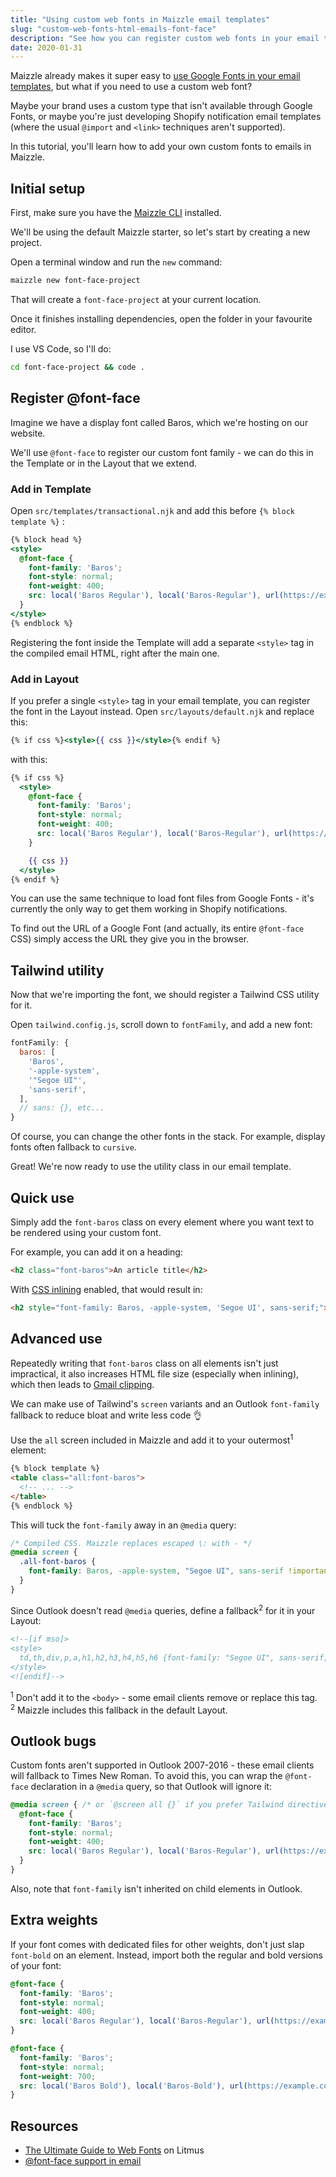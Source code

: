 ```yaml
---
title: "Using custom web fonts in Maizzle email templates"
slug: "custom-web-fonts-html-emails-font-face"
description: "See how you can register custom web fonts in your email templates, and learn how to use them efficiently through Tailwind CSS utilities."
date: 2020-01-31
---
```


Maizzle already makes it super easy to [use Google Fonts in your email templates](/docs/google-fonts/), but what if you need to use a custom web font? 

Maybe your brand uses a custom type that isn't available through Google Fonts, 
or maybe you're just developing Shopify notification email templates (where the usual `@import` and `<link>` techniques aren't supported).

In this tutorial, you'll learn how to add your own custom fonts to emails in Maizzle.

## Initial setup

First, make sure you have the [Maizzle CLI](/docs/installation/#install-the-cli-globally) installed.

We'll be using the default Maizzle starter, so let's start by creating a new project.

Open a terminal window and run the `new` command:

```sh
maizzle new font-face-project
```

That will create a `font-face-project` at your current location.

Once it finishes installing dependencies, open the folder in your favourite editor. 

I use VS Code, so I'll do:

```sh 
cd font-face-project && code .
```

## Register @font-face

Imagine we have a display font called Baros, which we're hosting on our website.

We'll use `@font-face` to register our custom font family - we can do this in the Template or in the Layout that we extend.

### Add in Template

Open `src/templates/transactional.njk` and add this before `{% block template %}` :

```handlebars
{% block head %}
<style>
  @font-face {
    font-family: 'Baros';
    font-style: normal;
    font-weight: 400;
    src: local('Baros Regular'), local('Baros-Regular'), url(https://example.com/fonts/baros.woff2) format('woff2');
  }
</style>
{% endblock %}
```

Registering the font inside the Template will add a separate `<style>` tag in the compiled email HTML, right after the main one.

### Add in Layout

If you prefer a single `<style>` tag in your email template, you can register the font in the Layout instead. 
Open `src/layouts/default.njk` and replace this:

```handlebars
{% if css %}<style>{{ css }}</style>{% endif %}
```

with this:

```handlebars
{% if css %}
  <style>
    @font-face {
      font-family: 'Baros';
      font-style: normal;
      font-weight: 400;
      src: local('Baros Regular'), local('Baros-Regular'), url(https://example.com/fonts/baros.woff2) format('woff2');
    }

    {{ css }}
  </style>
{% endif %}
```

<div class="bg-gray-100 border-l-4 border-gradient-b-ocean-light p-4 mb-4 text-md" role="alert">
  <div class="text-gray-600">
    <p>You can use the same technique to load font files from Google Fonts - it's currently the only way to get them working in Shopify notifications.</p> 
    To find out the URL of a Google Font (and actually, its entire <code class="shiki-inline">@font-face</code> CSS) simply access the URL they give you in the browser.
  </div>
</div>

## Tailwind utility

Now that we're importing the font, we should register a Tailwind CSS utility for it.

Open `tailwind.config.js`, scroll down to `fontFamily`, and add a new font:

```js
fontFamily: {
  baros: [
    'Baros',
    '-apple-system',
    '"Segoe UI"',
    'sans-serif',
  ],
  // sans: {}, etc...
}
```

Of course, you can change the other fonts in the stack. For example, display fonts often fallback to `cursive`.

Great! We're now ready to use the utility class in our email template.

## Quick use

Simply add the `font-baros` class on every element where you want text to be rendered using your custom font.

For example, you can add it on a heading:

```html
<h2 class="font-baros">An article title</h2>
```

With [CSS inlining](/docs/css-inlining/) enabled, that would result in:

```html
<h2 style="font-family: Baros, -apple-system, 'Segoe UI', sans-serif;">An article title</h2>
```

## Advanced use

Repeatedly writing that `font-baros` class on all elements isn't just impractical, 
it also increases HTML file size (especially when inlining), which then leads to [Gmail clipping](https://github.com/hteumeuleu/email-bugs/issues/41).

We can make use of Tailwind's `screen` variants and an Outlook `font-family` fallback to reduce bloat and write less code 👌

Use the `all` screen included in Maizzle and add it to your outermost<sup>1</sup> element:

```html
{% block template %}
<table class="all:font-baros">
  <!-- ... -->
</table>
{% endblock %}
```

This will tuck the `font-family` away in an `@media` query:

```css
/* Compiled CSS. Maizzle replaces escaped \: with - */
@media screen {
  .all-font-baros {
    font-family: Baros, -apple-system, "Segoe UI", sans-serif !important;
  }
}
```

Since Outlook doesn't read `@media` queries, define a fallback<sup>2</sup> for it in your Layout:

```html
<!--[if mso]>
<style>
  td,th,div,p,a,h1,h2,h3,h4,h5,h6 {font-family: "Segoe UI", sans-serif;}
</style>
<![endif]-->
```

<div class="bg-gray-100 border-l-4 border-gradient-b-ocean-light p-4 mb-4 text-md" role="alert">
  <div class="text-gray-600"><sup>1</sup> Don't add it to the <code class="shiki-inline">&lt;body&gt;</code> - some email clients remove or replace this tag.</div>
</div>

<div class="bg-gray-100 border-l-4 border-gradient-b-ocean-light p-4 mb-4 text-md" role="alert">
  <div class="text-gray-600"><sup>2</sup>  Maizzle includes this fallback in the default Layout.</div>
</div>

## Outlook bugs

Custom fonts aren't supported in Outlook 2007-2016 - these email clients will fallback to Times New Roman. 
To avoid this, you can wrap the `@font-face` declaration in a `@media` query, so that Outlook will ignore it:

```css
@media screen { /* or `@screen all {}` if you prefer Tailwind directives */
  @font-face {
    font-family: 'Baros';
    font-style: normal;
    font-weight: 400;
    src: local('Baros Regular'), local('Baros-Regular'), url(https://example.com/fonts/baros.woff2) format('woff2');
  }
}
```

Also, note that `font-family` isn't inherited on child elements in Outlook.

## Extra weights

If your font comes with dedicated files for other weights, don't just slap `font-bold` on an element. 
Instead, import both the regular and bold versions of your font:

```css
@font-face {
  font-family: 'Baros';
  font-style: normal;
  font-weight: 400;
  src: local('Baros Regular'), local('Baros-Regular'), url(https://example.com/fonts/baros.woff2) format('woff2');
}

@font-face {
  font-family: 'Baros';
  font-style: normal;
  font-weight: 700;
  src: local('Baros Bold'), local('Baros-Bold'), url(https://example.com/fonts/baros-bold.woff2) format('woff2');
}
```

## Resources

- [The Ultimate Guide to Web Fonts](https://litmus.com/blog/the-ultimate-guide-to-web-fonts) on Litmus
- [@font-face support in email](https://www.caniemail.com/search/?s=font-face)
